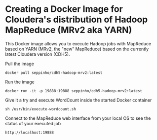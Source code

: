 # Creating a Docker Image for Cloudera's distribution of Hadoop MapReduce (MRv2 aka YARN)

This Docker image allows you to execute Hadoop jobs with MapReduce based on YARN (MRv2, the "new" MapReduce) based on the currently latest Cloudera version (CDH5).


Pull the image

	docker pull seppinho/cdh5-hadoop-mrv2:latest
	

Run the image

	docker run -it -p 19888:19888 seppinho/cdh5-hadoop-mrv2:latest


Give it a try and execute WordCount inside the started Docker container

	sh /usr/bin/execute-wordcount.sh


Connect to the MapReduce web interface from your local OS to see the status of your executed job

    http://localhost:19888
